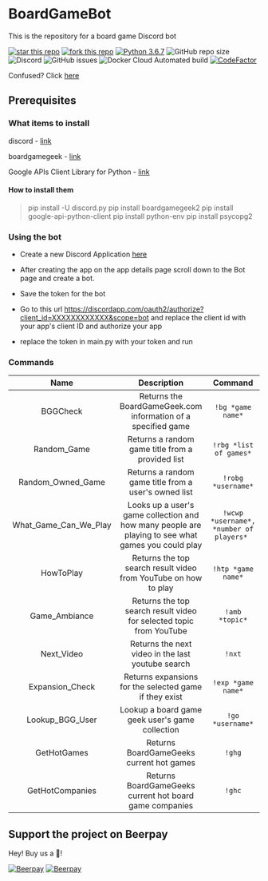 # BoardGameBot

This is the repository for a board game Discord bot

[![star this repo](http://githubbadges.com/star.svg?user=matta174&repo=BoardGameBot&style=default)](https://github.com/matta174/BoardGameBot)   [![fork this repo](http://githubbadges.com/fork.svg?user=matta174&repo=BoardGameBot&style=default)](https://github.com/matta174/BoardGameBot/fork)  [![Python 3.6.7](https://img.shields.io/badge/python-3.6.7-blue.svg)](https://www.python.org/downloads/release/python-360/)  ![GitHub repo size](https://img.shields.io/github/repo-size/matta174/boardgamebot.svg)    ![Discord](https://img.shields.io/discord/288694246721191947.svg)   ![GitHub issues](https://img.shields.io/github/issues-raw/matta174/boardgamebot.svg)    ![Docker Cloud Automated build](https://img.shields.io/docker/cloud/automated/boardgamebot/boardgamebot.svg)
[![CodeFactor](https://www.codefactor.io/repository/github/matta174/boardgamebot/badge)](https://www.codefactor.io/repository/github/matta174/boardgamebot)

Confused? Click [here](https://www.quora.com/What-is-a-discord-bot-What-is-a-discord-server)

## Prerequisites

### What items to install

discord - [link](https://github.com/Rapptz/discord.py)

boardgamegeek - [link](https://github.com/lcosmin/boardgamegeek)

Google APIs Client Library for Python - [link](https://developers.google.com/api-client-library/python/start/installation)

#### How to install them

>pip install -U discord.py
>pip install boardgamegeek2
>pip install google-api-python-client
>pip install python-env
>pip install psycopg2

### Using the bot

* Create a new Discord Application [here](https://discordapp.com/developers/applications/)

* After creating the app on the app details page scroll down to the Bot page and create a bot.

* Save the token for the bot

* Go to this url https://discordapp.com/oauth2/authorize?client_id=XXXXXXXXXXXX&scope=bot and replace the client id with your app's client ID and authorize your app

* replace the token in main.py with your token and run

### Commands

| Name        | Description           | Command  |
| :-------------: |:-------------:| :-----:|
| BGGCheck      | Returns the BoardGameGeek.com  information of a specified game | `!bg *game name*` |
| Random_Game     | Returns a random game title from a provided list      |   `!rbg *list of games*` |
|Random_Owned_Game |Returns a random game title from a user's owned list | `!robg *username*`|
|What_Game_Can_We_Play |Looks up a user's game collection and how many people are playing to see what games you could play |`!wcwp *username*, *number of players* `|
| HowToPlay | Returns the top search result video from YouTube on how to play |    `!htp *game name*` |
| Game_Ambiance | Returns the top search result video for selected topic from YouTube | `!amb *topic*` |
| Next_Video | Returns the next video in the last youtube search | `!nxt` |
| Expansion_Check | Returns expansions for the selected game if they exist | `!exp *game name*` |
| Lookup_BGG_User| Lookup a board game geek user's game collection  | `!go *username*` |
| GetHotGames | Returns BoardGameGeeks current hot games | `!ghg` |
| GetHotCompanies | Returns BoardGameGeeks current hot board game companies | `!ghc` |

## Support the project on Beerpay

Hey! Buy us a  :beers:!

[![Beerpay](https://beerpay.io/matta174/BoardGameBot/badge.svg?style=beer-square)](https://beerpay.io/matta174/BoardGameBot)  [![Beerpay](https://beerpay.io/matta174/BoardGameBot/make-wish.svg?style=flat-square)](https://beerpay.io/matta174/BoardGameBot?focus=wish)
